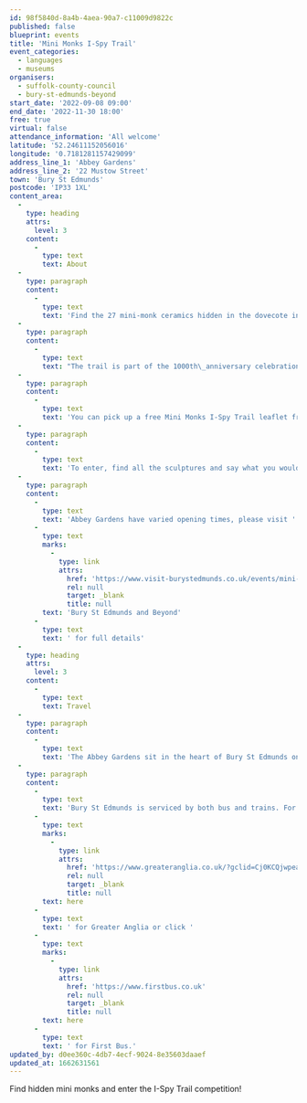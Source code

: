 ```yaml
---
id: 98f5840d-8a4b-4aea-90a7-c11009d9822c
published: false
blueprint: events
title: 'Mini Monks I-Spy Trail'
event_categories:
  - languages
  - museums
organisers:
  - suffolk-county-council
  - bury-st-edmunds-beyond
start_date: '2022-09-08 09:00'
end_date: '2022-11-30 18:00'
free: true
virtual: false
attendance_information: 'All welcome'
latitude: '52.24611152056016'
longitude: '0.7181281157429099'
address_line_1: 'Abbey Gardens'
address_line_2: '22 Mustow Street'
town: 'Bury St Edmunds'
postcode: 'IP33 1XL'
content_area:
  -
    type: heading
    attrs:
      level: 3
    content:
      -
        type: text
        text: About
  -
    type: paragraph
    content:
      -
        type: text
        text: 'Find the 27 mini-monk ceramics hidden in the dovecote in the Abbey Gardens and enter the Mini Monks I-Spy Trail Competition!'
  -
    type: paragraph
    content:
      -
        type: text
        text: "The trail is part of the 1000th\_anniversary celebrations of the founding of the Abbey Gardens of St Edmund in Bury St Edmunds."
  -
    type: paragraph
    content:
      -
        type: text
        text: 'You can pick up a free Mini Monks I-Spy Trail leaflet from the Tourist Information Points in the town or download the leaflet from the Bury St Edmunds and Beyond website. Follow the signs in the Abbey gardens to the Dovecote.'
  -
    type: paragraph
    content:
      -
        type: text
        text: 'To enter, find all the sculptures and say what you would like about being a monk in medieval times. Take your completed entry form in person, or post it to: Tourist Information Point, St Edmundsbury Cathedral, Angel Hill, Bury St Edmunds, Suffolk, IP33 1LS. Completed entries must be received by 30 November, 2022. A draw will take place shortly after and winners notified. The competition is open to adults and children.'
  -
    type: paragraph
    content:
      -
        type: text
        text: 'Abbey Gardens have varied opening times, please visit '
      -
        type: text
        marks:
          -
            type: link
            attrs:
              href: 'https://www.visit-burystedmunds.co.uk/events/mini-monks-i-spy-'
              rel: null
              target: _blank
              title: null
        text: 'Bury St Edmunds and Beyond'
      -
        type: text
        text: ' for full details'
  -
    type: heading
    attrs:
      level: 3
    content:
      -
        type: text
        text: Travel
  -
    type: paragraph
    content:
      -
        type: text
        text: 'The Abbey Gardens sit in the heart of Bury St Edmunds on Angel Hill, where there is also a car park. '
  -
    type: paragraph
    content:
      -
        type: text
        text: 'Bury St Edmunds is serviced by both bus and trains. For full timetables, click '
      -
        type: text
        marks:
          -
            type: link
            attrs:
              href: 'https://www.greateranglia.co.uk/?gclid=Cj0KCQjwpeaYBhDXARIsAEzItbFVnmMZIWmRmgupsNawkjqVTwLu3tWqYU6nd-Tyl2Mh0_dWkSbnEg4aAoKSEALw_wcB'
              rel: null
              target: _blank
              title: null
        text: here
      -
        type: text
        text: ' for Greater Anglia or click '
      -
        type: text
        marks:
          -
            type: link
            attrs:
              href: 'https://www.firstbus.co.uk'
              rel: null
              target: _blank
              title: null
        text: here
      -
        type: text
        text: ' for First Bus.'
updated_by: d0ee360c-4db7-4ecf-9024-8e35603daaef
updated_at: 1662631561
---
```

Find hidden mini monks and enter the I-Spy Trail competition!